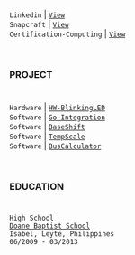 #

`Linkedin` | [`View`](https://www.linkedin.com/in/kentlouisetonino) <br />
`Snapcraft` | [`View`](https://snapcraft.io/publisher/kentlouisetonino) <br />
`Certification-Computing` | [`View`](https://github.com/kentlouisetonino/kentlouisetonino/blob/develop/certification/computing.md) <br />

<br />

### PROJECT 
# 

``Hardware`` | [`HW-BlinkingLED`](https://github.com/kentlouisetonino/hw-blinking-LED) <br />
`Software` | [`Go-Integration`](https://github.com/kentlouisetonino/go-integration) <br />
`Software` | [`BaseShift`](https://github.com/kentlouisetonino/baseshift) <br />
`Software` | [`TempScale`](https://github.com/kentlouisetonino/tempscale) <br />
`Software` | [`BusCalculator`](https://github.com/kentlouisetonino/bus-calculator) <br />

<br />

### EDUCATION 
# 

`High School` <br /> 
[`Doane Baptist School`](https://github.com/kentlouisetonino/kentlouisetonino/blob/develop/education/01-doane-baptist-school-isabel.md) <br />
`Isabel, Leyte, Philippines` <br />
`06/2009 - 03/2013`
